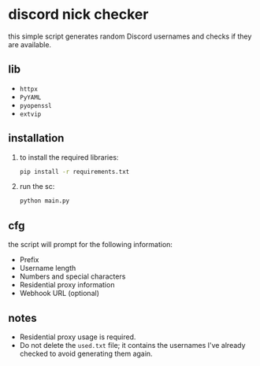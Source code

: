 # discord nick checker

this simple script generates random Discord usernames and checks if they are available.

## lib

- `httpx`
- `PyYAML`
- `pyopenssl`
- `extvip`

## installation

1. to install the required libraries:

    ```bash
    pip install -r requirements.txt
    ```

2. run the sc:

    ```bash
    python main.py
    ```

## cfg

the script will prompt for the following information:

- Prefix
- Username length
- Numbers and special characters
- Residential proxy information
- Webhook URL (optional)

## notes

- Residential proxy usage is required.
- Do not delete the `used.txt` file; it contains the usernames I've already checked to avoid generating them again.
